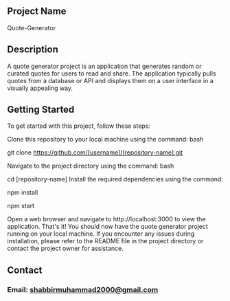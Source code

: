 ## Project Name

Quote-Generator

## Description

A quote generator project is an application that generates random or curated quotes for users to read and share. The application typically pulls quotes from a database or API and displays them on a user interface in a visually appealing way.


## Getting Started

To get started with this project, follow these steps:

Clone this repository to your local machine using the command:
bash

git clone https://github.com/[username]/[repository-name].git

Navigate to the project directory using the command:
bash

cd [repository-name]
Install the required dependencies using the command:

npm install

npm start

Open a web browser and navigate to http://localhost:3000 to view the application.
That's it! You should now have the quote generator project running on your local machine. If you encounter any issues during installation, please refer to the README file in the project directory or contact the project owner for assistance.

## Contact

### Email: shabbirmuhammad2000@gmail.com
